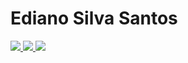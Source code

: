 # Ediano Silva Santos

<span align="center">
  <a href="https://www.linkedin.com/in/ediano" alt="Linkedin">
    <img src="https://img.shields.io/badge/LinkedIn-%230077B5.svg?&style=flat-square&logo=linkedin&logoColor=white" />
  </a>
  
  <a href="https://api.whatsapp.com/send?phone=5569933008597&text=Oi Ediano!%20" alt="WhatsApp">
    <img src="https://img.shields.io/badge/WhatsApp-25d366?style=flat-square&labelColor=25d366&logo=whatsapp&logoColor=white" />
  </a>
  
  <a href="mailto:silva.ediano.santos@gmail.com" alt="E-Mail">
    <img src="https://img.shields.io/badge/Mail-cc3c2f?style=flat-square&logo=Gmail&logoColor=white" />
  </a>
</span>

